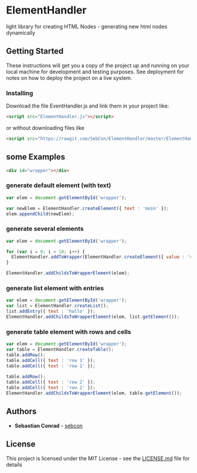 # ElementHandler
light library for creating HTML Nodes - generating new html nodes dynamically


## Getting Started

These instructions will get you a copy of the project up and running on your local machine for development and testing purposes. See deployment for notes on how to deploy the project on a live system.

### Installing

Download the file EventHandler.js and link them in your project like:
```html
<script src="ElementHandler.js"></script>
```
or without downloading files like
```html
<script src="https://rawgit.com/SebCon/ElementHandler/master/ElementHandler.js"></script>
```

## some Examples

```html
<div id="wrapper"></div>
```

### generate default element (with text)
```javascript
var elem = document.getElementById('wrapper');

var newElem = ElementHandler.createElement({ text : 'moin' });
elem.appendChild(newElem);
```

### generate several elements
```javascript
var elem = document.getElementById('wrapper');

for (var i = 0; i < 10; i++) {
  ElementHandler.addToWrapper(ElementHandler.createElement({ value : 'value ' + i, attrs : { keyboard : 'numeric', mouse : 'nada'}, type : 'input', classes : ['box', 'box2'], styles : { backgroundColor : '#000', marginBottom : '20px'}}));
}

ElementHandler.addChildsToWrapperElement(elem);
```

### generate list element with entries
```javascript
var elem = document.getElementById('wrapper');
var list = ElementHandler.createList();
list.addEntry({ text : 'hallo' });
ElementHandler.addChildsToWrapperElement(elem, list.getElement());
```

### generate table element with rows and cells
```javascript
var elem = document.getElementById('wrapper');
var table = ElementHandler.createTable();
table.addRow();
table.addCell({ text : 'row 1' });
table.addCell({ text : 'row 1' });
   
table.addRow();
table.addCell({ text : 'row 2' });
table.addCell({ text : 'row 2' });
ElementHandler.addChildsToWrapperElement(elem, table.getElement());
```
      

## Authors

* **Sebastian Conrad** - [sebcon](http://www.sebcon.de)

## License

This project is licensed under the MIT License - see the [LICENSE.md](LICENSE.md) file for details

